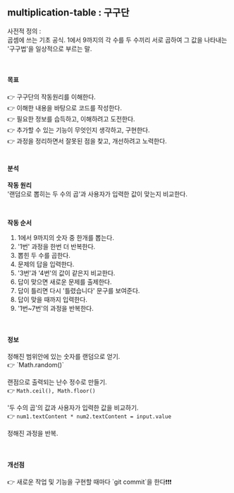 multiplication-table : 구구단
- 
사전적 정의 : <br />
곱셈에 쓰는 기초 공식. 1에서 9까지의 각 수를 두 수끼리 서로 곱하여 그 값을 나타내는 '구구법'을 일상적으로 부르는 말.<br />

<br />

<h4>목표</h4>
👉 구구단의 작동원리를 이해한다.<br />
👉 이해한 내용을 바탕으로 코드를 작성한다.<br />
👉 필요한 정보를 습득하고, 이해하려고 도전한다.<br />
👉 추가할 수 있는 기능이 무엇인지 생각하고, 구현한다.<br />
👉 과정을 정리하면서 잘못된 점을 찾고, 개선하려고 노력한다.<br/>

<br/>

<h4>분석</h4>

**작동 원리** <br />
'랜덤으로 뽑히는 두 수의 곱'과 사용자가 입력한 값이 맞는지 비교한다.<br/>

<br />

**작동 순서** <br/>
1. 1에서 9까지의 숫자 중 한개를 뽑는다.
2. '1번' 과정을 한번 더 반복한다.
3. 뽑힌 두 수를 곱한다.
4. 문제의 답을 입력한다.
5. '3번'과 '4번'의 값이 같은지 비교한다.
6. 답이 맞으면 새로운 문제를 출제한다.
7. 답이 틀리면 다시 '틀렸습니다' 문구를 보여준다.
8. 답이 맞을 때까지 입력한다.
9. '1번~7번'의 과정을 반복한다.

<br />

<h4>정보</h4>
정해진 범위안에 있는 숫자를 랜덤으로 얻기. <br />
👉 `Math.random()` <br />

랜점으로 출력되는 난수 정수로 만들기. <br />
👉 `Math.ceil(), Math.floor()` <br />

'두 수의 곱'의 값과 사용자가 입력한 값을 비교하기. <br />
👉 `num1.textContent * num2.textContent = input.value` <br />

정해진 과정을 반복.

<br />

<h4>개선점</h4>
👉 새로운 작업 및 기능을 구현할 때마다 `git commit`을 한다❗❗❗ <br />